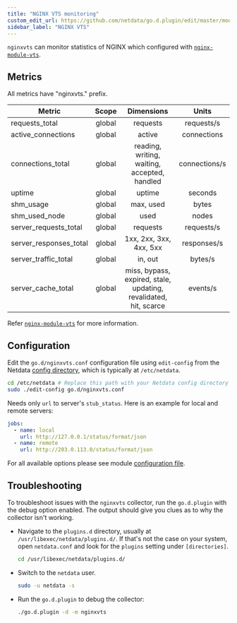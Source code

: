 ```yaml
---
title: "NGINX VTS monitoring"
custom_edit_url: https://github.com/netdata/go.d.plugin/edit/master/modules/nginxvts/README.md
sidebar_label: "NGINX VTS"
---
```




`nginxvts` can monitor statistics of NGINX which configured
with [`nginx-module-vts`](https://github.com/vozlt/nginx-module-vts).

## Metrics

All metrics have "nginxvts." prefix.

| Metric                 | Scope  |                            Dimensions                            |     Units     |
|------------------------|:------:|:----------------------------------------------------------------:|:-------------:|
| requests_total         | global |                             requests                             |  requests/s   |
| active_connections     | global |                              active                              |  connections  |
| connections_total      | global |           reading, writing, waiting, accepted, handled           | connections/s |
| uptime                 | global |                              uptime                              |    seconds    |
| shm_usage              | global |                            max, used                             |     bytes     |
| shm_used_node          | global |                               used                               |     nodes     |
| server_requests_total  | global |                             requests                             |  requests/s   |
| server_responses_total | global |                     1xx, 2xx, 3xx, 4xx, 5xx                      |  responses/s  |
| server_traffic_total   | global |                             in, out                              |    bytes/s    |
| server_cache_total     | global | miss, bypass, expired, stale, updating, revalidated, hit, scarce |   events/s    |

Refer [`nginx-module-vts`](https://github.com/vozlt/nginx-module-vts#json) for more information.

## Configuration

Edit the `go.d/nginxvts.conf` configuration file using `edit-config` from the
Netdata [config directory](/docs/configure/nodes), which is typically at `/etc/netdata`.

```bash
cd /etc/netdata # Replace this path with your Netdata config directory
sudo ./edit-config go.d/nginxvts.conf
```

Needs only `url` to server's `stub_status`. Here is an example for local and remote servers:

```yaml
jobs:
  - name: local
    url: http://127.0.0.1/status/format/json
  - name: remote
    url: http://203.0.113.0/status/format/json
```

For all available options please see
module [configuration file](https://github.com/netdata/go.d.plugin/blob/master/config/go.d/nginxvts.conf).

## Troubleshooting

To troubleshoot issues with the `nginxvts` collector, run the `go.d.plugin` with the debug option enabled. The output
should give you clues as to why the collector isn't working.

- Navigate to the `plugins.d` directory, usually at `/usr/libexec/netdata/plugins.d/`. If that's not the case on
  your system, open `netdata.conf` and look for the `plugins` setting under `[directories]`.

  ```bash
  cd /usr/libexec/netdata/plugins.d/
  ```

- Switch to the `netdata` user.

  ```bash
  sudo -u netdata -s
  ```

- Run the `go.d.plugin` to debug the collector:

  ```bash
  ./go.d.plugin -d -m nginxvts
  ```
